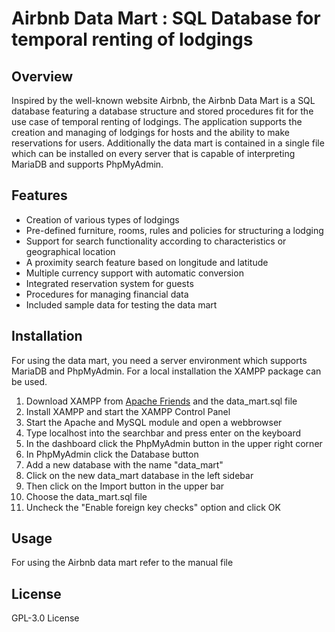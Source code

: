 # Airbnb Data Mart : SQL Database for temporal renting of lodgings

## Overview
Inspired by the well-known website Airbnb, the Airbnb Data Mart is a SQL database featuring a database structure and stored procedures fit for the use case of temporal renting of lodgings.
The application supports the creation and managing of lodgings for hosts and the ability to make reservations for users.
Additionally the data mart is contained in a single file which can be installed on every server that is capable of interpreting MariaDB and supports PhpMyAdmin.

## Features
* Creation of various types of lodgings
* Pre-defined furniture, rooms, rules and policies for structuring a lodging
* Support for search functionality according to characteristics or geographical location
* A proximity search feature based on longitude and latitude
* Multiple currency support with automatic conversion
* Integrated reservation system for guests
* Procedures for managing financial data
* Included sample data for testing the data mart

## Installation
For using the data mart, you need a server environment which supports MariaDB and PhpMyAdmin. For a local installation the XAMPP package can be used.
1. Download XAMPP from [Apache Friends](https://www.apachefriends.org/) and the data_mart.sql file
2. Install XAMPP and start the XAMPP Control Panel
3. Start the Apache and MySQL module and open a webbrowser
4. Type localhost into the searchbar and press enter on the keyboard
5. In the dashboard click the PhpMyAdmin button in the upper right corner
6. In PhpMyAdmin click the Database button
7. Add a new database with the name "data_mart"
8. Click on the new data_mart database in the left sidebar
9. Then click on the Import button in the upper bar
10. Choose the data_mart.sql file
11. Uncheck the "Enable foreign key checks" option and click OK

## Usage
For using the Airbnb data mart refer to the manual file

## License
GPL-3.0 License
